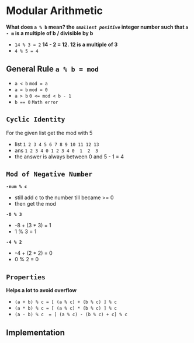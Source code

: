 # Modular Arithmetic
**What does `a % b` mean? the *`smallest positive`* integer number such that `a - m` is a multiple of b / divisible by b**

- `14 % 3 = 2` **14 - 2 = 12. 12 is a multiple of 3**
- `4 % 5 = 4`

## General Rule `a % b = mod`
- `a < b` `mod = a`
- `a = b` `mod = 0`
- `a > b` `0 <= mod < b - 1`
- `b == 0` `Math error`

## `Cyclic Identity`
For the given list get the mod with 5

- list `1 2 3 4 5 6 7 8 9 10 11 12 13`
- ans  `1 2 3 4 0 1 2 3 4 0  1  2  3`
- the answer is always between 0 and 5 - 1 = 4

## `Mod of Negative Number`
**`-num % c`**
- still add c to the number till became >= 0
- then get the mod

**`-8 % 3`**
- -8 + (3 * 3) = 1
- 1 % 3 = 1

**`-4 % 2`**
- -4 + (2 * 2) = 0
- 0 % 2 = 0

  

## `Properties`
**Helps a lot to avoid overflow**
- `(a + b) % c = [ (a % c) + (b % c) ] % c`
- `(a * b) % c = [ (a % c) * (b % c) ] % c`
- `(a - b) % c  = [ (a % c) - (b % c) + c] % c`

## Implementation

